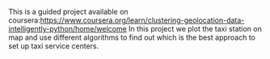 This is a guided project available on coursera:https://www.coursera.org/learn/clustering-geolocation-data-intelligently-python/home/welcome
In this project we plot the taxi station on map and use different algorithms 
to find out which is the best approach to set up taxi service centers.
